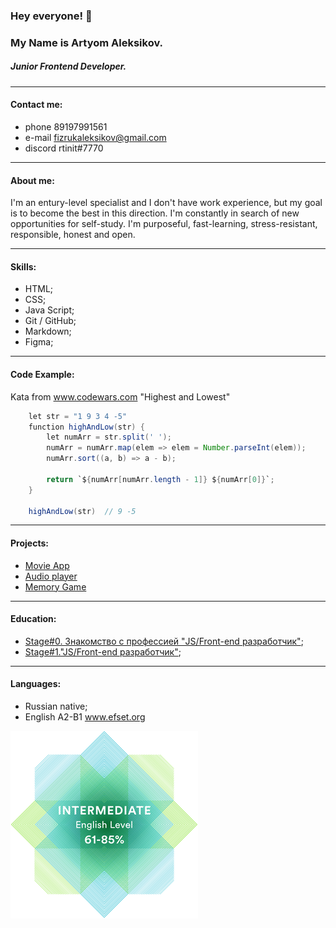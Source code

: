 ### Hey everyone! :wave: 
### My Name is Artyom Aleksikov.
##### Junior Frontend Developer.

---

#### Contact me:
- phone 89197991561
- e-mail fizrukaleksikov@gmail.com
- discord rtinit#7770

---

#### About me:
I'm an entury-level specialist and I don't have work experience, but my goal is to become the best in this direction. I'm constantly in search of new opportunities for self-study. I'm purposeful, fast-learning, stress-resistant, responsible, honest and open.

---

#### Skills:
- HTML;
- CSS;
- Java Script;
- Git / GitHub;
- Markdown;
- Figma;

---

#### Code Example:
Kata from www.codewars.com "Highest and Lowest"

``` java script
    let str = "1 9 3 4 -5"
    function highAndLow(str) {
        let numArr = str.split(' ');
        numArr = numArr.map(elem => elem = Number.parseInt(elem));
        numArr.sort((a, b) => a - b);
        
        return `${numArr[numArr.length - 1]} ${numArr[0]}`;
    }
    
    highAndLow(str)  // 9 -5
```

---

#### Projects:
- [Movie App](https://rtinit.github.io/movie-app/)
- [Audio player](https://rtinit.github.io/audio-player/)
- [Memory Game](https://rtinit.github.io/memory-game/)

---

#### Education:
- [Stage#0. Знакомство с профессией "JS/Front-end разработчик"](https://github.com/rolling-scopes-school/tasks/tree/master/stage0);
- [Stage#1."JS/Front-end разработчик"](https://github.com/rolling-scopes-school/tasks/tree/master/stage1);

---

#### Languages:
- Russian native;
- English A2-B1 www.efset.org

![](./assets/english-level.png)
